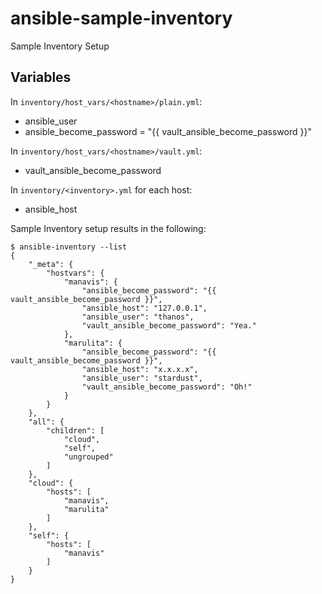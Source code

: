 # ansible-sample-inventory
Sample Inventory Setup


Variables
---------

In `inventory/host_vars/<hostname>/plain.yml`:
* ansible_user
* ansible_become_password = "{{ vault_ansible_become_password }}"

In `inventory/host_vars/<hostname>/vault.yml`:
* vault_ansible_become_password

In `inventory/<inventory>.yml` for each host:
* ansible_host

Sample Inventory setup results in the following:
```
$ ansible-inventory --list
{
    "_meta": {
        "hostvars": {
            "manavis": {
                "ansible_become_password": "{{ vault_ansible_become_password }}",
                "ansible_host": "127.0.0.1",
                "ansible_user": "thanos",
                "vault_ansible_become_password": "Yea."
            },
            "marulita": {
                "ansible_become_password": "{{ vault_ansible_become_password }}",
                "ansible_host": "x.x.x.x",
                "ansible_user": "stardust",
                "vault_ansible_become_password": "Oh!"
            }
        }
    },
    "all": {
        "children": [
            "cloud",
            "self",
            "ungrouped"
        ]
    },
    "cloud": {
        "hosts": [
            "manavis",
            "marulita"
        ]
    },
    "self": {
        "hosts": [
            "manavis"
        ]
    }
}
```
